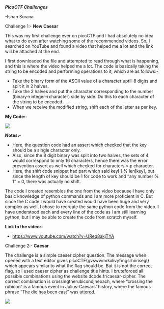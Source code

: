 ﻿***PicoCTF Challenges***

-Ishan Surana

Challenge 1:- **New Caesar**

This was my first challenge ever on picoCTF and I had absolutely no idea what to do even after watching some of the recommended videos. So, I searched on YouTube and found a video that helped me a lot and the link will be attached at the end.

I first downloaded the file and attempted to read through what is happening, and this is where the video helped me a lot. The code is basically taking the string to be encoded and performing operations to it, which are as follows:-

- Take the binary form of the ASCII value of a character uptill 8 digits and split it in 2 halves.
- Take the 2 halves and put the character corresponding to the number (binary→integer→character) side by side. Do this to each character of the string to be encoded.
- When we receive the modified string, shift each of the letter as per key.


**My Code:-**

![](Aspose.Words.826e0a68-e3da-4cde-9494-09340ab456e2.001.png)

**Notes:-**

- Here, the question code had an assert which checked that the key should be a single character only.
- Also, since the 8 digit binary was split into two halves, the sets of 4 would correspond to only 16 characters, hence there was the error prevention assert as well which checked for characters > p character.
- Here, the shift code snippet had part which said key[i] % len[key], but since the length of key should be 1 for code to work and “any number % 1” = 0, there was actually no shift.

The code I created resembles the one from the video because I have only basic knowledge of python commands and I am more proficient in C. But since the C code I would have created would have been huge and very complex as well, I chose to recreate the same python code from the video. I have understood each and every line of the code as I am still learning python, but I may be able to create the code from scratch myself.

**Link to the video:-**

- <https://www.youtube.com/watch?v=UReq8akjTYA>

Challenge 2:- **Caesar**

The challenge is a simple caeser cipher question. The message when opened with a text editor gives picoCTF{gvswwmrkxlivyfmgsrhnrisegl} which appears similar to what the flag should be. But it is not the correct flag, so I used caeser cipher as challenge title hints. I bruteforced all possible combinations using the website dcode.fr/caesar-cipher. The correct combination is crossingtherubicondjneoach, where “crossing the rubicon” is a famous event in Julius-Caesars’ history, where the famous phrase “The die has been cast” was uttered.

![](Aspose.Words.826e0a68-e3da-4cde-9494-09340ab456e2.002.png)
